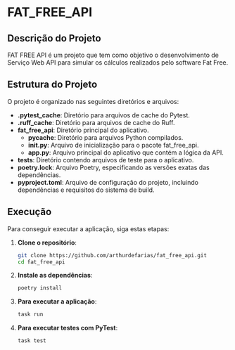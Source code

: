 # FAT_FREE_API

## Descrição do Projeto
FAT FREE API é um projeto que tem como objetivo o desenvolvimento de Serviço Web API para simular os cálculos realizados pelo software Fat Free.

## Estrutura do Projeto
O projeto é organizado nas seguintes diretórios e arquivos:

- **.pytest_cache**: Diretório para arquivos de cache do Pytest.
- **.ruff_cache**: Diretório para arquivos de cache do Ruff.
- **fat_free_api**: Diretório principal do aplicativo.
  - **__pycache__**: Diretório para arquivos Python compilados.
  - **__init__.py**: Arquivo de inicialização para o pacote fat_free_api.
  - **app.py**: Arquivo principal do aplicativo que contém a lógica da API.
- **tests**: Diretório contendo arquivos de teste para o aplicativo.
- **poetry.lock**: Arquivo Poetry, especificando as versões exatas das dependências.
- **pyproject.toml**: Arquivo de configuração do projeto, incluindo dependências e requisitos do sistema de build.

## Execução
Para conseguir executar a aplicação, siga estas etapas:

1. **Clone o repositório**:
   ```bash
   git clone https://github.com/arthurdefarias/fat_free_api.git
   cd fat_free_api

2. **Instale as dependências**:
    ```bash
    poetry install

3. **Para executar a aplicação**:
    ```bash
    task run

4. **Para executar testes com PyTest**:
    ```bash
    task test